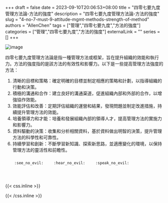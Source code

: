+++ 
draft = false
date = 2023-09-10T20:06:53+08:00
title = "四零七要九度管理方法論-方法的強度"
description = "四零七要九度管理方法論-方法的強度"
slug = "4-no-7-must-9-attitude-mgmt-methods-strength-of-method"
authors = "AllenChen"
tags = ["管理","四零七要九度","方法的強度"]
categories = ["管理","四零七要九度","方法的強度"]
externalLink = ""
series = []
+++

![image](/images/post/A-rabbit-with-big-blue-eyes-increasing-strength-of-method-with-Van-Gogh-style.jpeg)

四零七要九度管理方法論是指一種管理方法或框架，旨在提升組織的效能和執行力。方法的強度指的是該方法的有效性和影響力。以下是一些提高管理方法強度的方法：

1. 清晰的目標和策略：確定明確的目標並制定相應的策略和計劃，以指導組織的行動和決策。
2. 積極的溝通和合作：建立良好的溝通渠道，促進組織內部和外部的合作，以增強協作效能。
3. 效能評估和改善：定期評估組織的運營和結果，發現問題並制定改進措施，持續提升管理方法的效能。
4. 培養領導力和才能：培養和發展組織內部的領導人才，提高管理方法的實施力和影響力。
5. 資料驅動的決策：收集和分析相關資料，基於資料做出明智的決策，提升管理方法的科學性和可靠性。
6. 持續學習和創新：不斷學習新知識、探索新思路，並適應變化的環境，以保持管理方法的靈活性和前瞻性。

<p><span class="nowrap"><span class="emojify">🙈</span> <code>:see_no_evil:</code></span>  <span class="nowrap"><span class="emojify">🙉</span> <code>:hear_no_evil:</code></span>  <span class="nowrap"><span class="emojify">🙊</span> <code>:speak_no_evil:</code></span></p>
<br>
    

{{< css.inline >}}
<style>
.emojify {
	font-family: Apple Color Emoji, Segoe UI Emoji, NotoColorEmoji, Segoe UI Symbol, Android Emoji, EmojiSymbols;
	font-size: 2rem;
	vertical-align: middle;
}
@media screen and (max-width:650px) {
  .nowrap {
    display: block;
    margin: 25px 0;
  }
}
</style>
{{< /css.inline >}}
